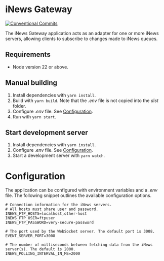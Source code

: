 # iNews Gateway

[![Conventional Commits](https://img.shields.io/badge/Conventional%20Commits-1.0.0-%23FE5196?logo=conventionalcommits&logoColor=white)](https://conventionalcommits.org)

The iNews Gateway application acts as an adapter for one or more iNews servers, allowing clients to subscribe to changes made to iNews queues.

## Requirements

- Node version 22 or above.

## Manual building

1. Install dependencies with `yarn install`.
2. Build with `yarn build`. Note that the _.env_ file is not copied into the _dist_ folder.
3. Configure _.env_ file. See [Configuration](#configuration). 
4. Run with `yarn start`.

## Start development server

1. Install dependencies with `yarn install`.
2. Configure _.env_ file. See [Configuration](#configuration).
3. Start a development server with `yarn watch`. 

# Configuration

The application can be configured with environment variables and a _.env_ file. The following snippet outlines the available configuration options.

```dotenv
# Connection information for the iNews servers.
# All hosts must share user and password.
INEWS_FTP_HOSTS=localhost,other-host
INEWS_FTP_USER=ftpuser
INEWS_FTP_PASSWORD=very-secure-password

# The port used by the WebSocket server. The default port is 3008.
EVENT_SERVER_PORT=3008

# The number of milliseconds between fetching data from the iNews server(s). The default is 2000.
INEWS_POLLING_INTERVAL_IN_MS=2000
```
